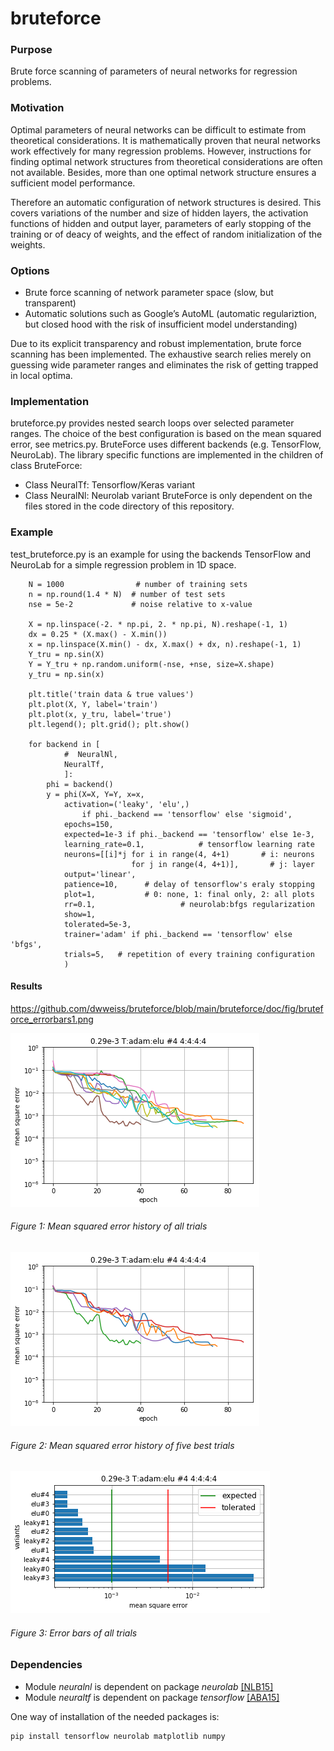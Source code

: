 # bruteforce

### Purpose
Brute force scanning of parameters of neural networks for regression problems.

### Motivation
Optimal parameters of neural networks can be difficult to estimate from theoretical considerations. It is mathematically proven that neural networks work effectively for many regression problems.
However, instructions for finding optimal network structures from theoretical considerations are often not available. Besides, more than one optimal network structure ensures a sufficient model performance. 

Therefore an automatic configuration of network structures is desired. This covers variations of the number and size of hidden layers, the activation functions of hidden and output layer, 
parameters of early stopping of the training or of deacy of weights, and the effect of random initialization of the weights.   

### Options
- Brute force scanning of network parameter space (slow, but transparent) 
- Automatic solutions such as Google’s AutoML (automatic regulariztion, but closed hood with the risk of insufficient model understanding)

Due to its explicit transparency and robust implementation, brute force scanning has been implemented. The exhaustive search relies merely on guessing wide parameter ranges and eliminates the risk of getting trapped in local optima.

### Implementation
bruteforce.py provides nested search loops over selected parameter ranges. The choice of the best configuration is based on the mean squared error, see metrics.py.
BruteForce uses different backends (e.g. TensorFlow, NeuroLab). The library specific functions are implemented in the children of class BruteForce:
- Class NeuralTf: Tensorflow/Keras variant
- Class NeuralNl: Neurolab variant
BruteForce is only dependent on the files stored in the code directory of this repository.

### Example
test_bruteforce.py is an example for using the backends TensorFlow and NeuroLab for a simple regression problem in 1D space.  

        N = 1000                # number of training sets
        n = np.round(1.4 * N)  # number of test sets
        nse = 5e-2             # noise relative to x-value
        
        X = np.linspace(-2. * np.pi, 2. * np.pi, N).reshape(-1, 1)
        dx = 0.25 * (X.max() - X.min())
        x = np.linspace(X.min() - dx, X.max() + dx, n).reshape(-1, 1)
        Y_tru = np.sin(X)
        Y = Y_tru + np.random.uniform(-nse, +nse, size=X.shape)
        y_tru = np.sin(x)
        
        plt.title('train data & true values')
        plt.plot(X, Y, label='train')
        plt.plot(x, y_tru, label='true')
        plt.legend(); plt.grid(); plt.show()
        
        for backend in [
                #  NeuralNl, 
                NeuralTf,
                ]:
            phi = backend()
            y = phi(X=X, Y=Y, x=x,
                activation=('leaky', 'elu',) 
                    if phi._backend == 'tensorflow' else 'sigmoid',
                epochs=150,
                expected=1e-3 if phi._backend == 'tensorflow' else 1e-3,
                learning_rate=0.1,            # tensorflow learning rate
                neurons=[[i]*j for i in range(4, 4+1)       # i: neurons  
                               for j in range(4, 4+1)],       # j: layer
                output='linear',
                patience=10,      # delay of tensorflow's eraly stopping
                plot=1,           # 0: none, 1: final only, 2: all plots 
                rr=0.1,                   # neurolab:bfgs regularization
                show=1,
                tolerated=5e-3,
                trainer='adam' if phi._backend == 'tensorflow' else 'bfgs',
                trials=5,   # repetition of every training configuration 
                )

#### Results
https://github.com/dwweiss/bruteforce/blob/main/bruteforce/doc/fig/bruteforce_errorbars1.png

![history_all](https://github.com/dwweiss/bruteforce/blob/main/bruteforce/doc/fig/bruteforce_history1_all.png)

###### Figure 1: Mean squared error history of all trials

![history_5best](https://github.com/dwweiss/bruteforce/blob/main/bruteforce/doc/fig/bruteforce_history1_5best.png)

###### Figure 2: Mean squared error history of five best trials

![MSE_history_all](https://github.com/dwweiss/bruteforce/blob/main/bruteforce/doc/fig/bruteforce_errorbars1.png)

###### Figure 3: Error bars of all trials


### Dependencies
- Module _neuralnl_ is dependent on package _neurolab_ [[NLB15]](https://github.com/dwweiss/grayboxes/wiki/References#nlb15)
- Module _neuraltf_ is dependent on package _tensorflow_ [[ABA15]](https://github.com/dwweiss/grayboxes/wiki/References#aba15)

One way of installation of the needed packages is: 

    pip install tensorflow neurolab matplotlib numpy

